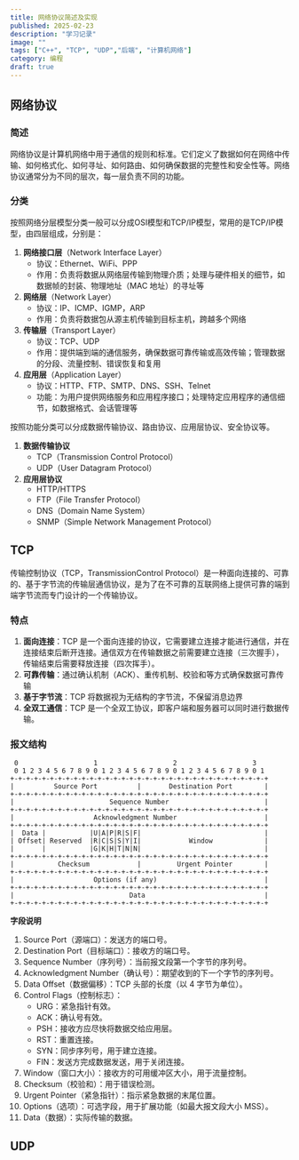 ```yaml
---
title: 网络协议简述及实现
published: 2025-02-23
description: "学习记录"
image: ""
tags: ["C++", "TCP", "UDP","后端", "计算机网络"]
category: 编程
draft: true
---
```


## 网络协议

### 简述

网络协议是计算机网络中用于通信的规则和标准。它们定义了数据如何在网络中传输、如何格式化、如何寻址、如何路由、如何确保数据的完整性和安全性等。网络协议通常分为不同的层次，每一层负责不同的功能。

### 分类

按照网络分层模型分类一般可以分成OSI模型和TCP/IP模型，常用的是TCP/IP模型，由四层组成，分别是：
1. **网络接口层**（Network Interface Layer）
    * 协议：Ethernet、WiFi、PPP
    * 作用：负责将数据从网络层传输到物理介质；处理与硬件相关的细节，如数据帧的封装、物理地址（MAC 地址）的寻址等
2. **网络层**（Network Layer）
    * 协议：IP、ICMP、IGMP，ARP
    * 作用：负责将数据包从源主机传输到目标主机，跨越多个网络
3. **传输层**（Transport Layer）
    * 协议：TCP、UDP
    * 作用：提供端到端的通信服务，确保数据可靠传输或高效传输；管理数据的分段、流量控制、错误恢复和复用
4. **应用层**（Application Layer）
    * 协议：HTTP、FTP、SMTP、DNS、SSH、Telnet
    * 功能：为用户提供网络服务和应用程序接口；处理特定应用程序的通信细节，如数据格式、会话管理等

按照功能分类可以分成数据传输协议、路由协议、应用层协议、安全协议等。

1. **数据传输协议**
    * TCP（Transmission Control Protocol）
    * UDP（User Datagram Protocol）
2. **应用层协议**
    * HTTP/HTTPS
    * FTP（File Transfer Protocol）
    * DNS（Domain Name System）
    * SNMP（Simple Network Management Protocol）

## TCP

传输控制协议（TCP，TransmissionControl Protocol）是一种面向连接的、可靠的、基于字节流的传输层通信协议，是为了在不可靠的互联网络上提供可靠的端到端字节流而专门设计的一个传输协议。

### 特点

1. **面向连接**：TCP 是一个面向连接的协议，它需要建立连接才能进行通信，并在连接结束后断开连接。通信双方在传输数据之前需要建立连接（三次握手），传输结束后需要释放连接（四次挥手）。
2. **可靠传输**：通过确认机制（ACK）、重传机制、校验和等方式确保数据可靠传输
3. **基于字节流**：TCP 将数据视为无结构的字节流，不保留消息边界
4. **全双工通信**：TCP 是一个全双工协议，即客户端和服务器可以同时进行数据传输。

### 报文结构
```
 0                   1                   2                   3
 0 1 2 3 4 5 6 7 8 9 0 1 2 3 4 5 6 7 8 9 0 1 2 3 4 5 6 7 8 9 0 1
+-+-+-+-+-+-+-+-+-+-+-+-+-+-+-+-+-+-+-+-+-+-+-+-+-+-+-+-+-+-+-+-+
|          Source Port          |       Destination Port        |
+-+-+-+-+-+-+-+-+-+-+-+-+-+-+-+-+-+-+-+-+-+-+-+-+-+-+-+-+-+-+-+-+
|                        Sequence Number                        |
+-+-+-+-+-+-+-+-+-+-+-+-+-+-+-+-+-+-+-+-+-+-+-+-+-+-+-+-+-+-+-+-+
|                    Acknowledgment Number                      |
+-+-+-+-+-+-+-+-+-+-+-+-+-+-+-+-+-+-+-+-+-+-+-+-+-+-+-+-+-+-+-+-+
|  Data |           |U|A|P|R|S|F|                               |
| Offset| Reserved  |R|C|S|S|Y|I|            Window             |
|       |           |G|K|H|T|N|N|                               |
+-+-+-+-+-+-+-+-+-+-+-+-+-+-+-+-+-+-+-+-+-+-+-+-+-+-+-+-+-+-+-+-+
|           Checksum            |         Urgent Pointer        |
+-+-+-+-+-+-+-+-+-+-+-+-+-+-+-+-+-+-+-+-+-+-+-+-+-+-+-+-+-+-+-+-+
|                    Options (if any)                           |
+-+-+-+-+-+-+-+-+-+-+-+-+-+-+-+-+-+-+-+-+-+-+-+-+-+-+-+-+-+-+-+-+
|                             Data                              |
+-+-+-+-+-+-+-+-+-+-+-+-+-+-+-+-+-+-+-+-+-+-+-+-+-+-+-+-+-+-+-+-+
```

**字段说明**
1. Source Port（源端口）：发送方的端口号。
2. Destination Port（目标端口）：接收方的端口号。
3. Sequence Number（序列号）：当前报文段第一个字节的序列号。
4. Acknowledgment Number（确认号）：期望收到的下一个字节的序列号。
5. Data Offset（数据偏移）：TCP 头部的长度（以 4 字节为单位）。
6. Control Flags（控制标志）：
    * URG：紧急指针有效。
    * ACK：确认号有效。
    * PSH：接收方应尽快将数据交给应用层。
    * RST：重置连接。
    * SYN：同步序列号，用于建立连接。
    * FIN：发送方完成数据发送，用于关闭连接。
7. Window（窗口大小）：接收方的可用缓冲区大小，用于流量控制。
8. Checksum（校验和）：用于错误检测。
9.  Urgent Pointer（紧急指针）：指示紧急数据的末尾位置。
10. Options（选项）：可选字段，用于扩展功能（如最大报文段大小 MSS）。
11. Data（数据）：实际传输的数据。


## UDP
